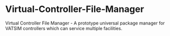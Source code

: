 # Virtual-Controller-File-Manager
Virtual Controller File Manager - A prototype universal package manager for VATSIM controllers which can service multiple facilities.
